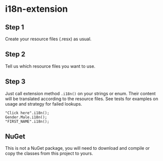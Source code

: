 i18n-extension
===========

## Step 1

Create your resource files (.resx) as usual.

## Step 2

Tell us which resource files you want to use.

## Step 3

Just call extension method `.i18n()` on your strings or enum. Their content will be translated according to the resource files. See tests for examples on usage and strategy for failed lookups.

    "Click here".i18n();
    Gender.Male.i18n();
    "FIRST_NAME".i18n();

## NuGet

This is not a NuGet package, you will need to download and compile or copy the classes from this project to yours.
